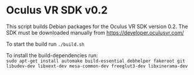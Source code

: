 Oculus VR SDK v0.2
==================

This script builds Debian packages for the Oculus VR SDK version 0.2.
The SDK must be downloaded manually from https://developer.oculusvr.com/

To start the build run `./build.sh`

To install the build-dependencies run:<br>
`sudo apt-get install automake build-essential debhelper fakeroot git libudev-dev libxext-dev mesa-common-dev freeglut3-dev libxinerama-dev`

